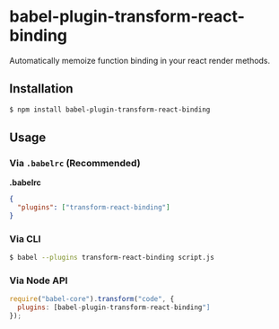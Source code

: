 # babel-plugin-transform-react-binding

Automatically memoize function binding in your react render methods.

## Installation

```sh
$ npm install babel-plugin-transform-react-binding
```

## Usage

### Via `.babelrc` (Recommended)

**.babelrc**

```json
{
  "plugins": ["transform-react-binding"]
}
```

### Via CLI

```sh
$ babel --plugins transform-react-binding script.js
```

### Via Node API

```javascript
require("babel-core").transform("code", {
  plugins: [babel-plugin-transform-react-binding"]
});
```
